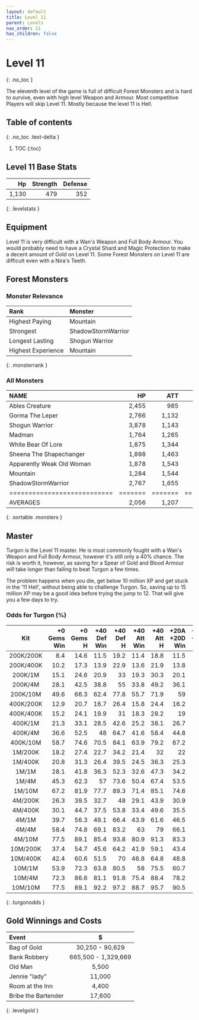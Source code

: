```yaml
---
layout: default
title: Level 11
parent: Levels
nav_order: 21
has_children: false
---
```

# Level 11
{: .no_toc }

The eleventh level of the game is full of difficult Forest Monsters and is hard to survive, even with high level Weapon and Armour. Most competitive Players will skip Level 11. Mostly because the level 11 is Hell.

## Table of contents
{: .no_toc .text-delta }

1. TOC
{:toc}

## Level 11 Base Stats

|    Hp | Strength | Defense |
|------:|---------:|--------:|
| 1,130 |      479 |     352 |
{: .levelstats }
  
## Equipment

Level 11 is very difficult with a Wan's Weapon and Full Body Armour. You would probably need to have a Crystal Shard and Magic Protection to make a decent amount of Gold on Level 11. Some Forest Monsters on Level 11 are difficult even with a Nira's Teeth.

## Forest Monsters

### Monster Relevance

| Rank               | Monster            |
|:-------------------|:-------------------|
| Highest Paying     | Mountain           |
| Strongest          | ShadowStormWarrior |
| Longest Lasting    | Shogun Warrior     |
| Highest Experience | Mountain           |
{: .monsterrank }
  
### All Monsters

| NAME                      |    HP |   ATT |     XP |    GOLD | RARE | WEAPON             | 
|:--------------------------|------:|------:|-------:|--------:|:-----|:-------------------|
| Ables Creature            | 2,455 |   985 | 28,222 | 176,775 | No   | Bear Hug           | 
| Gorma The Leper           | 2,766 | 1,132 | 26,333 | 168,774 | No   | Contagious Disease | 
| Shogun Warrior            | 3,878 | 1,143 | 26,555 | 165,433 | No   | Japenese Nortaki   | 
| Madman                    | 1,764 | 1,265 | 25,665 | 149,564 | No   | Chant Of Insanity  | 
| White Bear Of Lore        | 1,875 | 1,344 | 16,775 |  65,544 | No   | Snow Of Death      | 
| Sheena The Shapechanger   | 1,898 | 1,463 | 26,655 | 165,755 | No   | Deadly Illusions   | 
| Apparently Weak Old Woman | 1,878 | 1,543 | 37,762 | 173,522 | Yes  | \*GODS HAMMER\*    | 
| Mountain                  | 1,284 | 1,544 | 38,774 | 186,454 | No   | Landslide          | 
| ShadowStormWarrior        | 2,767 | 1,655 | 26,181 | 162,445 | No   | Mystical Storm     | 
|===========================|=======|=======|========|=========|======|====================|
| AVERAGES                  | 2,056 | 1,207 | 25,292 | 141,427 |      |                    | 
{: .sortable .monsters }
  
## Master

Turgon is the Level 11 master. He is most commonly fought with a Wan's Weapon and Full Body Armour, however it's still only a 40% chance. The risk is worth it, however, as saving for a Spear of Gold and Blood Armour will take longer than failing to beat Turgon a few times.  
  
The problem happens when you die, get below 10 million XP and get stuck in the '11 Hell', without being able to challenge Turgon. So, saving up to 15 million XP may be a good idea before trying the jump to 12. That will give you a few days to try.

### Odds for Turgon (%)

| Kit       | +0 Gems<br>Win | +0 Gems<br>H | +40 Def<br>Win | +40 Def<br>H | +40 Att<br>Win | +40 Att<br>H | +20A +20D<br>Win | +20A +20D<br>H | 
|:---------:|---------------:|-------------:|---------------:|-------------:|---------------:|-------------:|-----------------:|---------------:|
| 200K/200K |            8.4 |         14.6 |           11.5 |         19.2 |           11.4 |         18.8 |             11.5 |             19 | 
| 200K/400K |           10.2 |         17.3 |           13.9 |         22.9 |           13.6 |         21.9 |             13.8 |           22.4 | 
| 200K/1M   |           15.1 |         24.6 |           20.9 |           33 |           19.3 |         30.3 |             20.1 |           31.5 | 
| 200K/4M   |           28.1 |         42.5 |           38.8 |           55 |           33.8 |         49.2 |             36.1 |           51.9 | 
| 200K/10M  |           49.6 |         66.3 |           62.4 |         77.8 |           55.7 |         71.9 |               59 |           74.9 | 
| 400K/200K |           12.9 |         20.7 |           16.7 |         26.4 |           15.8 |         24.4 |             16.2 |           25.4 | 
| 400K/400K |           15.2 |         24.1 |           19.9 |           31 |           18.3 |         28.2 |               19 |           29.6 | 
| 400K/1M   |           21.3 |         33.1 |           28.5 |         42.6 |           25.2 |         38.1 |             26.7 |           40.3 | 
| 400K/4M   |           36.6 |         52.5 |             48 |         64.7 |           41.6 |         58.4 |             44.8 |           61.5 | 
| 400K/10M  |           58.7 |         74.6 |           70.5 |         84.1 |           63.9 |         79.2 |             67.2 |           81.8 | 
| 1M/200K   |           18.2 |         27.4 |           22.7 |         34.2 |           21.4 |           32 |               22 |           32.9 | 
| 1M/400K   |           20.8 |         31.3 |           26.4 |         39.5 |           24.5 |         36.3 |             25.3 |           37.7 | 
| 1M/1M     |           28.1 |         41.8 |           36.3 |         52.3 |           32.6 |         47.3 |             34.2 |           49.6 | 
| 1M/4M     |           45.3 |         62.3 |             57 |         73.6 |           50.4 |         67.4 |             53.5 |           70.4 | 
| 1M/10M    |           67.2 |         81.9 |           77.7 |         89.3 |           71.4 |         85.1 |             74.6 |           87.3 | 
| 4M/200K   |           26.3 |         39.5 |           32.7 |           48 |           29.1 |         43.9 |             30.9 |           46.1 | 
| 4M/400K   |           30.1 |         44.7 |           37.5 |         53.8 |           33.4 |         49.6 |             35.5 |           51.8 | 
| 4M/1M     |           39.7 |         56.3 |           49.1 |         66.4 |           43.9 |         61.6 |             46.5 |             64 | 
| 4M/4M     |           58.4 |         74.8 |           69.1 |         83.2 |             63 |           79 |             66.1 |           81.2 | 
| 4M/10M    |           77.5 |         89.1 |           85.4 |         93.8 |           80.9 |         91.3 |             83.3 |           92.6 | 
| 10M/200K  |           37.4 |         54.7 |           45.6 |         64.2 |           41.9 |         59.1 |             43.4 |           61.4 | 
| 10M/400K  |           42.4 |         60.6 |           51.5 |           70 |           46.8 |         64.8 |             48.8 |           67.2 | 
| 10M/1M    |           53.9 |         72.3 |           63.8 |         80.5 |             58 |         75.5 |             60.7 |             78 | 
| 10M/4M    |           72.3 |         86.6 |           81.1 |         91.8 |           75.4 |         88.4 |             78.2 |           90.2 | 
| 10M/10M   |           77.5 |         89.1 |           92.2 |         97.2 |           88.7 |         95.7 |             90.5 |           96.5 | 
{: .turgonodds }
  
## Gold Winnings and Costs

| Event               | $                   |
|:--------------------|:-------------------:|
| Bag of Gold         | 30,250 - 90,629     |
| Bank Robbery        | 665,500 - 1,329,669 |
| Old Man             | 5,500               |
| Jennie "lady"       | 11,000              |
| Room at the Inn     | 4,400               |
| Bribe the Bartender | 17,600              |
{: .levelgold }
  

